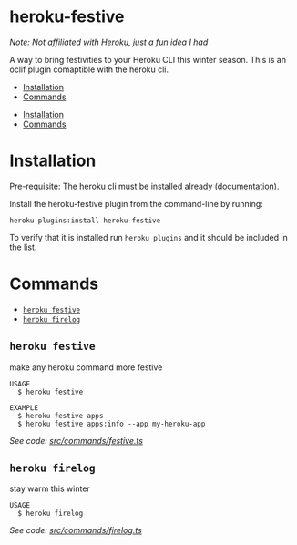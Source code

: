 heroku-festive
================
*Note: Not affiliated with Heroku, just a fun idea I had*

A way to bring festivities to your Heroku CLI this winter season.
This is an oclif plugin comaptible with the heroku cli.

<!-- toc -->
* [Installation](#installation)
* [Commands](#commands)
<!-- tocstop -->
* [Installation](#installation)
* [Commands](#commands)

# Installation

Pre-requisite: The heroku cli must be installed already ([documentation](https://devcenter.heroku.com/articles/heroku-cli#download-and-install)).

Install the heroku-festive plugin from the command-line by running:
```shell
heroku plugins:install heroku-festive
```

To verify that it is installed run `heroku plugins` and it should be included in the list.

<!-- usagestop -->
# Commands
<!-- commands -->
* [`heroku festive`](#heroku-festive)
* [`heroku firelog`](#heroku-firelog)

## `heroku festive`

make any heroku command more festive

```
USAGE
  $ heroku festive

EXAMPLE
  $ heroku festive apps
  $ heroku festive apps:info --app my-heroku-app
```

_See code: [src/commands/festive.ts](https://github.com/chadian/heroku-festive/blob/v0.1.0/src/commands/festive.ts)_

## `heroku firelog`

stay warm this winter

```
USAGE
  $ heroku firelog
```

_See code: [src/commands/firelog.ts](https://github.com/chadian/heroku-festive/blob/v0.1.0/src/commands/firelog.ts)_
<!-- commandsstop -->
